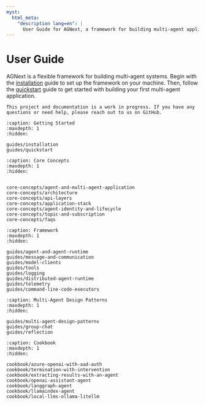 ```yaml
---
myst:
  html_meta:
    "description lang=en": |
      User Guide for AGNext, a framework for building multi-agent applications with AI agents.
---
```


# User Guide

AGNext is a flexible framework for building multi-agent systems. Begin with the [installation](guides/installation.md) guide to set up the framework on your machine. Then, follow the [quickstart](guides/quickstart) guide to get started with building your first multi-agent application.

```{danger}
This project and documentation is a work in progress. If you have any questions or need help, please reach out to us on GitHub.
```

```{toctree}
:caption: Getting Started
:maxdepth: 1
:hidden:

guides/installation
guides/quickstart
```

```{toctree}
:caption: Core Concepts
:maxdepth: 1
:hidden:


core-concepts/agent-and-multi-agent-application
core-concepts/architecture
core-concepts/api-layers
core-concepts/application-stack
core-concepts/agent-identity-and-lifecycle
core-concepts/topic-and-subscription
core-concepts/faqs

```

```{toctree}
:caption: Framework
:maxdepth: 1
:hidden:

guides/agent-and-agent-runtime
guides/message-and-communication
guides/model-clients
guides/tools
guides/logging
guides/distributed-agent-runtime
guides/telemetry
guides/command-line-code-executors
```

```{toctree}
:caption: Multi-Agent Design Patterns
:maxdepth: 1
:hidden:

guides/multi-agent-design-patterns
guides/group-chat
guides/reflection
```

```{toctree}
:caption: Cookbook
:maxdepth: 1
:hidden:

cookbook/azure-openai-with-aad-auth
cookbook/termination-with-intervention
cookbook/extracting-results-with-an-agent
cookbook/openai-assistant-agent
cookbook/langgraph-agent
cookbook/llamaindex-agent
cookbook/local-llms-ollama-litellm

```
